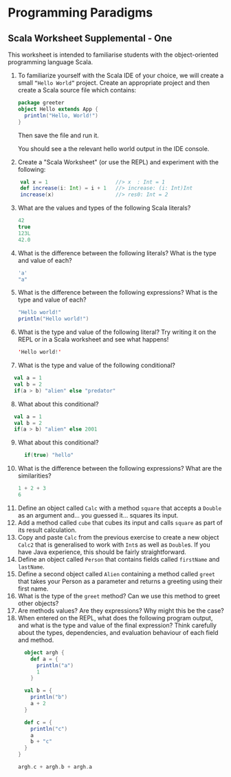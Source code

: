 # Programming Paradigms

## Scala Worksheet Supplemental - One

This worksheet is intended to familiarise students with the object-oriented programming language Scala.

1. To familiarize yourself with the Scala IDE of your choice, we will create a small `“Hello World”` project.
  Create an appropriate project and then create a Scala source file which contains: 
    ```scala
    package greeter
    object Hello extends App {
      println("Hello, World!")
    }
    ```
    Then save the file and run it.
  
    You should see a the relevant hello world output in the IDE console.  
2. Create a "Scala Worksheet" (or use the REPL) and experiment with the following:  
```scala
    val x = 1                      //> x  : Int = 1
    def increase(i: Int) = i + 1   //> increase: (i: Int)Int
    increase(x)                    //> res0: Int = 2
```  
3. What are the values and types of the following Scala literals?  
    ```scala
    42
    true
    123L
    42.0
    ```
4. What is the difference between the following literals? What is the type and value of each?
    ```scala
    'a'
    "a"
    ```
5. What is the difference between the following expressions? What is the type and value of each?
    ```scala
    "Hello world!"
    println("Hello world!")
    ```
6. What is the type and value of the following literal? 
  Try writing it on the REPL or in a Scala worksheet and see what happens!
    ```scala
    'Hello world!'
    ```
7. What is the type and value of the following conditional?
  ```scala
    val a = 1
    val b = 2
    if(a > b) "alien" else "predator"
  ```
8. What about this conditional?
  ```scala
    val a = 1
    val b = 2
    if(a > b) "alien" else 2001
  ```
9. What about this conditional?
    ```scala
      if(true) "hello"
    ```
9. What is the difference between the following expressions? What are the similarities?
    ```scala
    1 + 2 + 3
    6
    ```
9. Define an object called `Calc` with a method `square` that accepts a `Double` as an argument and... you guessed it...
    squares its input.
9. Add a method called `cube` that cubes its input and calls `square` as part of its result calculation.
9. Copy and paste `Calc` from the previous exercise to create a new object `Calc2` that is generalised to work with `Int`s 
    as well as `Double`s. If you have Java experience, this should be fairly straightforward. 
9. Define an object called `Person` that contains fields called `firstName` and `lastName`. 
9. Define a second object called `Alien` containing a method called `greet` that takes your Person as a parameter 
and returns a greeting using their first name.
9. What is the type of the `greet` method? Can we use this method to greet other objects?
9. Are methods values? Are they expressions? Why might this be the case?
9. When entered on the REPL, what does the following program output, and what is the type and value of the final expression? 
    Think carefully about the types, dependencies, and evaluation behaviour of each field and method.
    ```scala
      object argh {
        def a = {
          println("a")
          1
        }

      val b = {
        println("b")
        a + 2
      }

      def c = {
        println("c")
        a
        b + "c"
      }
    }

    argh.c + argh.b + argh.a
  ```
  
